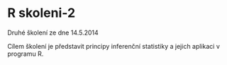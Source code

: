 R skoleni-2
===========

Druhé školení ze dne 14.5.2014

Cílem školení je představit principy inferenční statistiky a jejich aplikaci v programu R.
